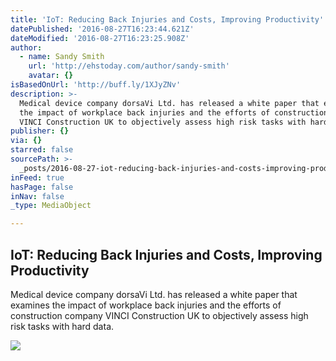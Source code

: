 ```yaml
---
title: 'IoT: Reducing Back Injuries and Costs, Improving Productivity'
datePublished: '2016-08-27T16:23:44.621Z'
dateModified: '2016-08-27T16:23:25.908Z'
author:
  - name: Sandy Smith
    url: 'http://ehstoday.com/author/sandy-smith'
    avatar: {}
isBasedOnUrl: 'http://buff.ly/1XJyZNv'
description: >-
  Medical device company dorsaVi Ltd. has released a white paper that examines
  the impact of workplace back injuries and the efforts of construction company
  VINCI Construction UK to objectively assess high risk tasks with hard data.
publisher: {}
via: {}
starred: false
sourcePath: >-
  _posts/2016-08-27-iot-reducing-back-injuries-and-costs-improving-productivit.md
inFeed: true
hasPage: false
inNav: false
_type: MediaObject

---
```

<article style=""><h1>IoT: Reducing Back Injuries and Costs, Improving Productivity</h1><p>Medical device company dorsaVi Ltd. has released a white paper that examines the impact of workplace back injuries and the efforts of construction company VINCI Construction UK to objectively assess high risk tasks with hard data.</p><img src="http://ehstoday.com/site-files/ehstoday.com/files/uploads/2016/04/backpain.gif" /></article>